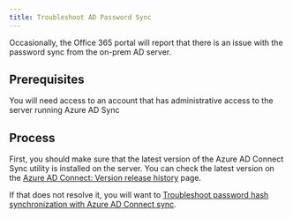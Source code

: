 ```yaml
---
title: Troubleshoot AD Password Sync
---
```

Occasionally, the Office 365 portal will report that there is an issue with the password sync from the on-prem AD server.

## Prerequisites

You will need access to an account that has administrative access to the server running Azure AD Sync

## Process

First, you should make sure that the latest version of the Azure AD Connect Sync utility is installed on the server. You can check the latest version on the [Azure AD Connect: Version release history](https://learn.microsoft.com/en-us/azure/active-directory/hybrid/connect/reference-connect-version-history) page.

If that does not resolve it, you will want to [Troubleshoot password hash synchronization with Azure AD Connect sync](https://docs.microsoft.com/en-us/azure/active-directory/hybrid/tshoot-connect-password-hash-synchronization).
